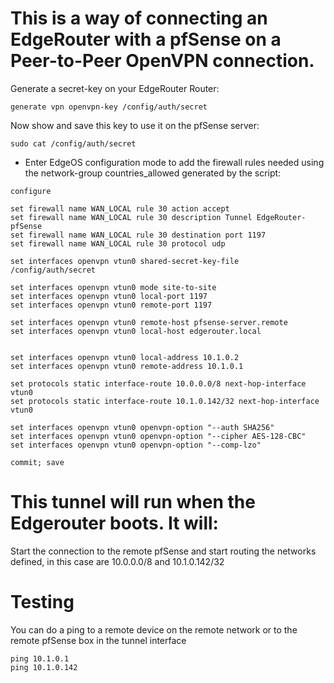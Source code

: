 # This is a way of connecting an EdgeRouter with a pfSense on a Peer-to-Peer OpenVPN connection.

Generate a secret-key on your EdgeRouter Router:
```
generate vpn openvpn-key /config/auth/secret
```

Now show and save this key to use it on the pfSense server:
```
sudo cat /config/auth/secret
```

+ Enter EdgeOS configuration mode to add the firewall rules needed using the network-group countries_allowed generated by the script:
```
configure

set firewall name WAN_LOCAL rule 30 action accept
set firewall name WAN_LOCAL rule 30 description Tunnel EdgeRouter-pfSense
set firewall name WAN_LOCAL rule 30 destination port 1197
set firewall name WAN_LOCAL rule 30 protocol udp

set interfaces openvpn vtun0 shared-secret-key-file /config/auth/secret

set interfaces openvpn vtun0 mode site-to-site
set interfaces openvpn vtun0 local-port 1197
set interfaces openvpn vtun0 remote-port 1197

set interfaces openvpn vtun0 remote-host pfsense-server.remote
set interfaces openvpn vtun0 local-host edgerouter.local


set interfaces openvpn vtun0 local-address 10.1.0.2
set interfaces openvpn vtun0 remote-address 10.1.0.1

set protocols static interface-route 10.0.0.0/8 next-hop-interface vtun0
set protocols static interface-route 10.1.0.142/32 next-hop-interface vtun0

set interfaces openvpn vtun0 openvpn-option "--auth SHA256"
set interfaces openvpn vtun0 openvpn-option "--cipher AES-128-CBC"
set interfaces openvpn vtun0 openvpn-option "--comp-lzo"

commit; save
```

# This tunnel will run when the Edgerouter boots. It will:
Start the connection to the remote pfSense and start routing the networks defined, in this case are 10.0.0.0/8 and 10.1.0.142/32

# Testing
You can do a ping to a remote device on the remote network or to the remote pfSense box in the tunnel interface
```
ping 10.1.0.1
ping 10.1.0.142
```
